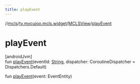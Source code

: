 ```yaml
---
title: playEvent
---
```

//[mcls](../../../index.html)/[tv.mycujoo.mcls.widget](../index.html)/[MCLSView](index.html)/[playEvent](play-event.html)



# playEvent



[androidJvm]\
fun [playEvent](play-event.html)(eventId: [String](https://kotlinlang.org/api/latest/jvm/stdlib/kotlin/-string/index.html), dispatcher: CoroutineDispatcher = Dispatchers.Default)

fun [playEvent](play-event.html)(event: EventEntity)




